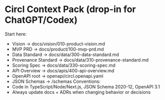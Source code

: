 # Circl Context Pack (drop-in for ChatGPT/Codex)
Start here:
- Vision → docs/vision/010-product-vision.md
- MVP PRD → docs/product/100-mvp-prd.md
- Data Standard → docs/data/300-data-standard.md
- Provenance Standard → docs/data/310-provenance-standard.md
- Scoring Spec → docs/data/330-scoring-spec.md
- API Overview → docs/apis/400-api-overview.md
- OpenAPI root → openapi/circl.openapi.yaml
- JSON Schemas → /schemas
Conventions:
- Code in TypeScript/Node/Next.js, JSON Schema 2020-12, OpenAPI 3.1
- Always update docs + ADRs when changing behavior or decisions

